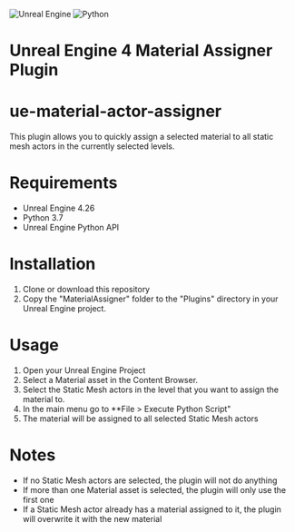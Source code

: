 ![Unreal Engine](https://img.shields.io/badge/unrealengine-%23313131.svg?style=for-the-badge&logo=unrealengine&logoColor=white)
![Python](https://img.shields.io/badge/python-3670A0?style=for-the-badge&logo=python&logoColor=ffdd54)
# Unreal Engine 4 Material Assigner Plugin
# ue-material-actor-assigner

This plugin allows you to quickly assign a selected material to all static mesh actors in the currently selected levels.
# Requirements
* Unreal Engine 4.26
* Python 3.7
* Unreal Engine Python API

# Installation
1. Clone or download this repository
2. Copy the "MaterialAssigner" folder to the "Plugins" directory in your Unreal Engine project.

# Usage

1. Open your Unreal Engine Project
2. Select a Material asset in the Content Browser.
3. Select the Static Mesh actors in the level that you want to assign the material to.
4. In the main menu go to **File > Execute Python Script"
5. The material will be assigned to all selected Static Mesh actors

# Notes
* If no Static Mesh actors are selected, the plugin will not do anything
* If more than one Material asset is selected, the plugin will only use the first one
* If a Static Mesh actor already has a material assigned to it, the plugin will overwrite it with the new material
